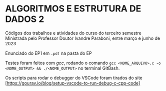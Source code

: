 # ALGORITMOS E ESTRUTURA DE DADOS 2

Códigos dos trabalhos e atividades do curso do terceiro semestre
Ministrada pelo Professor Doutor Ivandre Paraboni, entre março e junho de 2023

Enunciado do EP1 em `.pdf` na pasta do EP

Testes foram feitos com *gcc*, rodando o comando
    `gcc <NOME_ARQUIVO>.c -o <NOME_OUTPUT> && ./<NOME_OUTPUT>`
no terminal GitBash.

Os scripts para rodar o debugger do VSCode foram tirados do site [https://gourav.io/blog/setup-vscode-to-run-debug-c-cpp-code]